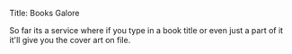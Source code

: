 Title: Books Galore

So far its a service where if you type in a book title or even just a part of it it'll give you the cover art on file.

